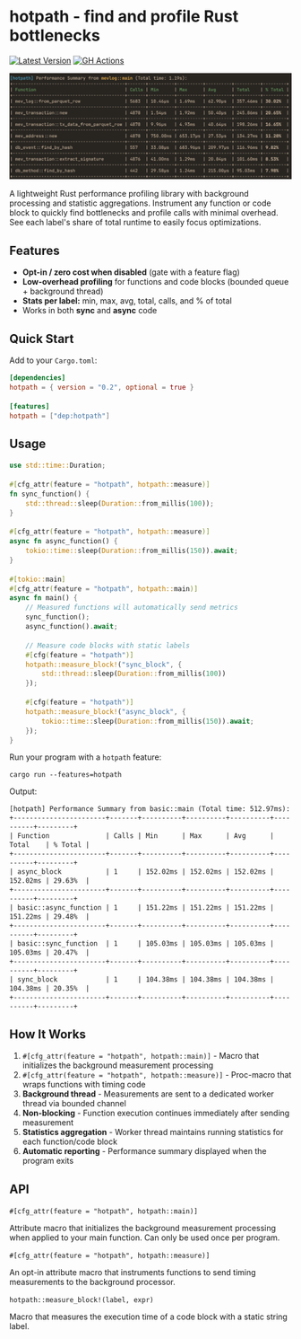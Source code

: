# hotpath - find and profile Rust bottlenecks
[![Latest Version](https://img.shields.io/crates/v/hotpath.svg)](https://crates.io/crates/hotpath) [![GH Actions](https://github.com/pawurb/hotpath/actions/workflows/ci.yml/badge.svg)](https://github.com/pawurb/hotpath/actions)

![Report](hotpath-report.png)

A lightweight Rust performance profiling library with background processing and statistic aggregations. Instrument any function or code block to quickly find bottlenecks and profile calls with minimal overhead. See each label's share of total runtime to easily focus optimizations.

## Features

- **Opt-in / zero cost when disabled** (gate with a feature flag)
- **Low-overhead profiling** for functions and code blocks (bounded queue + background thread)
- **Stats per label:** min, max, avg, total, calls, and % of total
- Works in both **sync** and **async** code

## Quick Start

Add to your `Cargo.toml`:

```toml
[dependencies]
hotpath = { version = "0.2", optional = true }

[features]
hotpath = ["dep:hotpath"]
```

## Usage

```rust
use std::time::Duration;

#[cfg_attr(feature = "hotpath", hotpath::measure)]
fn sync_function() {
    std::thread::sleep(Duration::from_millis(100));
}

#[cfg_attr(feature = "hotpath", hotpath::measure)]
async fn async_function() {
    tokio::time::sleep(Duration::from_millis(150)).await;
}

#[tokio::main]
#[cfg_attr(feature = "hotpath", hotpath::main)]
async fn main() {
    // Measured functions will automatically send metrics
    sync_function();
    async_function().await;
    
    // Measure code blocks with static labels
    #[cfg(feature = "hotpath")]
    hotpath::measure_block!("sync_block", {
        std::thread::sleep(Duration::from_millis(100))
    });

    #[cfg(feature = "hotpath")]
    hotpath::measure_block!("async_block", {
        tokio::time::sleep(Duration::from_millis(150)).await;
    });
}
```

Run your program with a `hotpath` feature:

```
cargo run --features=hotpath
```

Output:
```
[hotpath] Performance Summary from basic::main (Total time: 512.97ms):
+-----------------------+-------+----------+----------+----------+----------+---------+
| Function              | Calls | Min      | Max      | Avg      | Total    | % Total |
+-----------------------+-------+----------+----------+----------+----------+---------+
| async_block           | 1     | 152.02ms | 152.02ms | 152.02ms | 152.02ms | 29.63%  |
+-----------------------+-------+----------+----------+----------+----------+---------+
| basic::async_function | 1     | 151.22ms | 151.22ms | 151.22ms | 151.22ms | 29.48%  |
+-----------------------+-------+----------+----------+----------+----------+---------+
| basic::sync_function  | 1     | 105.03ms | 105.03ms | 105.03ms | 105.03ms | 20.47%  |
+-----------------------+-------+----------+----------+----------+----------+---------+
| sync_block            | 1     | 104.38ms | 104.38ms | 104.38ms | 104.38ms | 20.35%  |
+-----------------------+-------+----------+----------+----------+----------+---------+
```

## How It Works

1. `#[cfg_attr(feature = "hotpath", hotpath::main)]` - Macro that initializes the background measurement processing
2. `#[cfg_attr(feature = "hotpath", hotpath::measure)]` - Proc-macro that wraps functions with timing code
3. **Background thread** - Measurements are sent to a dedicated worker thread via bounded channel
4. **Non-blocking** - Function execution continues immediately after sending measurement
5. **Statistics aggregation** - Worker thread maintains running statistics for each function/code block
6. **Automatic reporting** - Performance summary displayed when the program exits

## API

`#[cfg_attr(feature = "hotpath", hotpath::main)]`

Attribute macro that initializes the background measurement processing when applied to your main function. Can only be used once per program.

`#[cfg_attr(feature = "hotpath", hotpath::measure)]`

An opt-in attribute macro that instruments functions to send timing measurements to the background processor.

`hotpath::measure_block!(label, expr)`

Macro that measures the execution time of a code block with a static string label.

